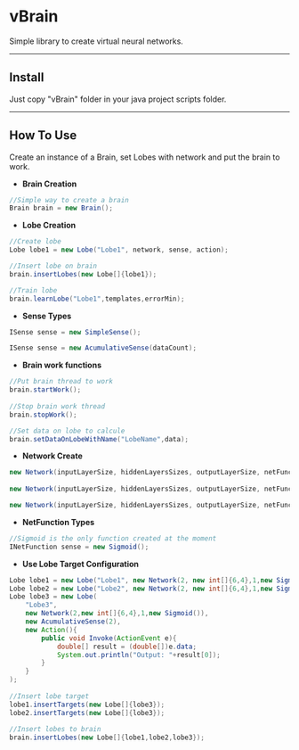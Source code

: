 # vBrain
Simple library to create virtual neural networks.


---------------
## Install

Just copy "vBrain" folder in your java project scripts folder.

---------------
## How To Use

Create an instance of a Brain, set Lobes with network and put the brain to work.


* __Brain Creation__
```java
//Simple way to create a brain
Brain brain = new Brain();
```


* __Lobe Creation__
```java
//Create lobe
Lobe lobe1 = new Lobe("Lobe1", network, sense, action);

//Insert lobe on brain
brain.insertLobes(new Lobe[]{lobe1});

//Train lobe 
brain.learnLobe("Lobe1",templates,errorMin);
```


* __Sense Types__
```java
ISense sense = new SimpleSense();

ISense sense = new AcumulativeSense(dataCount);
```


* __Brain work functions__
```java
//Put brain thread to work
brain.startWork();
		
//Stop brain work thread
brain.stopWork();

//Set data on lobe to calcule
brain.setDataOnLobeWithName("LobeName",data);
```


* __Network Create__
```java
new Network(inputLayerSize, hiddenLayersSizes, outputLayerSize, netFunction);
		
new Network(inputLayerSize, hiddenLayersSizes, outputLayerSize, netFunction, learnRate);

new Network(inputLayerSize, hiddenLayersSizes, outputLayerSize, netFunction, learnRate, momentum);
```


* __NetFunction Types__
```java
//Sigmoid is the only function created at the moment
INetFunction sense = new Sigmoid();
```


* __Use Lobe Target Configuration__
```java
Lobe lobe1 = new Lobe("Lobe1", new Network(2, new int[]{6,4},1,new Sigmoid()), new SimpleSense());
Lobe lobe2 = new Lobe("Lobe2", new Network(2, new int[]{6,4},1,new Sigmoid()), new SimpleSense());
Lobe lobe3 = new Lobe(
	"Lobe3",
	new Network(2,new int[]{6,4},1,new Sigmoid()),
	new AcumulativeSense(2),
	new Action(){
		public void Invoke(ActionEvent e){
			double[] result = (double[])e.data;
			System.out.println("Output: "+result[0]);
		}
	}
);
		
//Insert lobe target
lobe1.insertTargets(new Lobe[]{lobe3});
lobe2.insertTargets(new Lobe[]{lobe3});
		
//Insert lobes to brain
brain.insertLobes(new Lobe[]{lobe1,lobe2,lobe3});
```
